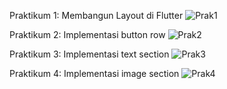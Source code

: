 Praktikum 1: Membangun Layout di Flutter
![Prak1](https://github.com/user-attachments/assets/4cda83e9-4212-412c-ae3f-071edd3d5c8a)

Praktikum 2: Implementasi button row
![Prak2](https://github.com/user-attachments/assets/f43ba312-d5b4-4cb5-a698-752c6dcdff2e)

Praktikum 3: Implementasi text section
![Prak3](https://github.com/user-attachments/assets/b53cc9d7-42b0-4edc-bf67-15d8f405edb4)

Praktikum 4: Implementasi image section
![Prak4](https://github.com/user-attachments/assets/82e9c74f-996f-448f-80b6-3619542aa0e9)
